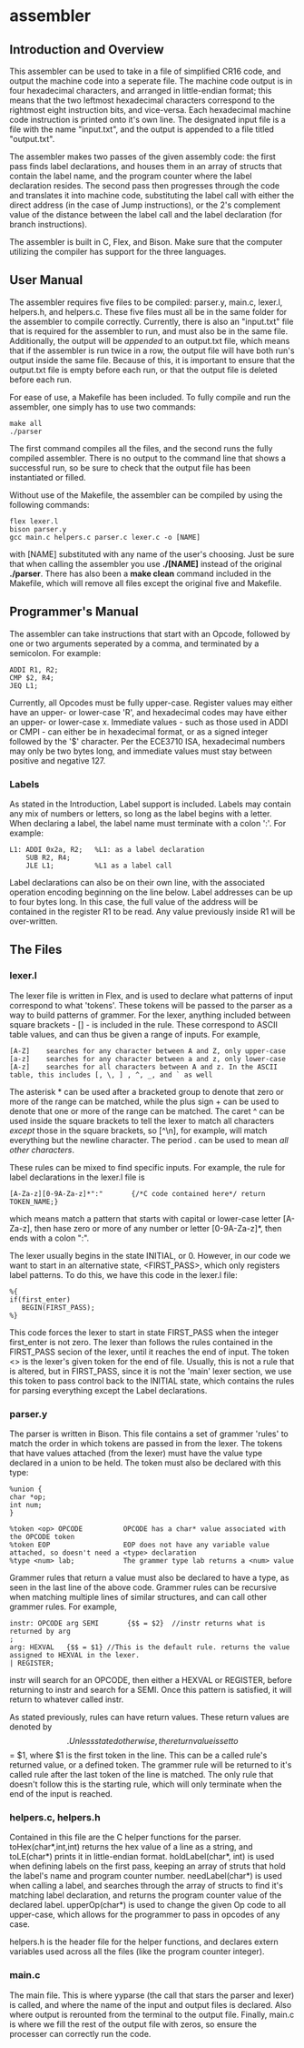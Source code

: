 # assembler
## Introduction and Overview
This assembler can be used to take in a file of simplified CR16 code, and output the machine code into a seperate file. The machine code output is in four hexadecimal characters, and arranged in little-endian format; this means that the two leftmost hexadecimal characters correspond to the rightmost eight instruction bits, and vice-versa. Each hexadecimal machine code instruction is printed onto it's own line. The designated input file is a file with the name "input.txt", and the output is appended to a file titled "output.txt".

The assembler makes two passes of the given assembly code: the first pass finds label declarations, and houses them in an array of structs that contain the label name, and the program counter where the label declaration resides. The second pass then progresses through the code and translates it into machine code, substituting the label call with either the direct address (in the case of Jump instructions), or the 2's complement value of the distance between the label call and the label declaration (for branch instructions).

The assembler is built in C, Flex, and Bison. Make sure that the computer utilizing the compiler has support for the three languages.

## User Manual
The assembler requires five files to be compiled: parser.y, main.c, lexer.l, helpers.h, and helpers.c. These five files must all be in the same folder for the assembler to compile correctly. Currently, there is also an "input.txt" file that is required for the assembler to run, and must also be in the same file. Additionally, the output will be *appended* to an output.txt file, which means that if the assembler is run twice in a row, the output file will have both run's output inside the same file. Because of this, it is important to ensure that the output.txt file is empty before each run, or that the output file is deleted before each run.

For ease of use, a Makefile has been included. To fully compile and run the assembler, one simply has to use two commands:
```
make all
./parser
```
The first command compiles all the files, and the second runs the fully compiled assembler. There is no output to the command line that shows a successful run, so be sure to check that the output file has been instantiated or filled.

Without use of the Makefile, the assembler can be compiled by using the following commands:
```
flex lexer.l
bison parser.y
gcc main.c helpers.c parser.c lexer.c -o [NAME]
```
with [NAME] substituted with any name of the user's choosing. Just be sure that when calling the assembler you use **./[NAME]** instead of the original **./parser**. There has also been a **make clean** command included in the Makefile, which will remove all files except the original five and Makefile.

## Programmer's Manual
The assembler can take instructions that start with an Opcode, followed by one or two arguments seperated by a comma, and terminated by a semicolon. For example:
```
ADDI R1, R2;
CMP $2, R4;
JEQ L1;
```
Currently, all Opcodes must be fully upper-case. Register values may either have an upper- or lower-case 'R', and hexadecimal codes may have either an upper- or lower-case x. Immediate values - such as those used in ADDI or CMPI - can either be in hexadecimal format, or as a signed integer followed by the '$' character. Per the ECE3710 ISA, hexadecimal numbers may only be two bytes long, and immediate values must stay between positive and negative 127.

### Labels
As stated in the Introduction, Label support is included. Labels may contain any mix of numbers or letters, so long as the label begins with a letter. When declaring a label, the label name must terminate with a colon ':'. For example:
```
L1: ADDI 0x2a, R2;   %L1: as a label declaration
    SUB R2, R4;
    JLE L1;          %L1 as a label call
```
Label declarations can also be on their own line, with the associated operation encoding beginning on the line below. Label addresses can be up to four bytes long. In this case, the full value of the address will be contained in the register R1 to be read. Any value previously inside R1 will be over-written.

## The Files
### lexer.l
The lexer file is written in Flex, and is used to declare what patterns of input correspond to what 'tokens'. These tokens will be passed to the parser as a way to build patterns of grammer. For the lexer, anything included between square brackets - [] - is included in the rule. These correspond to ASCII table values, and can thus be given a range of inputs. For example,
```
[A-Z]    searches for any character between A and Z, only upper-case
[a-z]    searches for any character between a and z, only lower-case
[A-z]    searches for all characters between A and z. In the ASCII table, this includes [, \, ] , ^, _, and ` as well
```
The asterisk \* can be used after a bracketed group to denote that zero or more of the range can be matched, while the plus sign + can be used to denote that one or more of the range can be matched. The caret ^ can be used inside the square brackets to tell the lexer to match all characters *except* those in the square brackets, so [^\n], for example, will match everything but the newline character. The period . can be used to mean *all other characters*. 

These rules can be mixed to find specific inputs. For example, the rule for label declarations in the lexer.l file is
```
[A-Za-z][0-9A-Za-z]*":"       {/*C code contained here*/ return TOKEN_NAME;}
```
which means match a pattern that starts with capital or lower-case letter [A-Za-z], then hase zero or more of any number or letter [0-9A-Za-z]\*, then ends with a colon ":".

The lexer usually begins in the state INITIAL, or 0. However, in our code we want to start in an alternative state, <FIRST_PASS>, which only registers label patterns. To do this, we have this code in the lexer.l file:
```
%{
if(first_enter)
   BEGIN(FIRST_PASS);
%}
```
This code forces the lexer to start in state FIRST_PASS when the integer first_enter is not zero. The lexer than follows the rules contained in the FIRST_PASS secion of the lexer, until it reaches the end of input. The token <<EOF>> is the lexer's given token for the end of file. Usually, this is not a rule that is altered, but in FIRST_PASS, since it is not the 'main' lexer section, we use this token to pass control back to the INITIAL state, which contains the rules for parsing everything except the Label declarations.
  
  ### parser.y
  The parser is written in Bison. This file contains a set of grammer 'rules' to match the order in which tokens are passed in from the lexer. The tokens that have values attached (from the lexer) must have the value type declared in a union to be held. The token must also be declared with this type:
  ```
  %union {
  char *op;
  int num;
}

%token <op> OPCODE          OPCODE has a char* value associated with the OPCODE token
%token EOP                  EOP does not have any variable value attached, so doesn't need a <type> declaration
%type <num> lab;            The grammer type lab returns a <num> value
```
Grammer rules that return a value must also be declared to have a type, as seen in the last line of the above code. Grammer rules can be recursive when matching multiple lines of similar structures, and can call other grammer rules. For example,
```
instr: OPCODE arg SEMI       {$$ = $2}  //instr returns what is returned by arg
;
arg: HEXVAL   {$$ = $1} //This is the default rule. returns the value assigned to HEXVAL in the lexer.
| REGISTER;
```
instr will search for an OPCODE, then either a HEXVAL or REGISTER, before returning to instr and search for a SEMI. Once this pattern is satisfied, it will return to whatever called instr.

As stated previously, rules can have return values. These return values are denoted by $$. Unless stated otherwise, the return value is set to $$ = $1, where $1 is the first token in the line. This can be a called rule's returned value, or a defined token. The grammer rule will be returned to it's called rule after the last token of the line is matched. The only rule that doesn't follow this is the starting rule, which will only terminate when the end of the input is reached.

### helpers.c, helpers.h
Contained in this file are the C helper functions for the parser. toHex(char*,int,int) returns the hex value of a line as a string, and toLE(char*) prints it in little-endian format. holdLabel(char*, int) is used when defining labels on the first pass, keeping an array of struts that hold the label's name and program counter number. needLabel(char*) is used when calling a label, and searches through the array of structs to find it's matching label declaration, and returns the program counter value of the declared label. upperOp(char*) is used to change the given Op code to all upper-case, which allows for the programmer to pass in opcodes of any case.

helpers.h is the header file for the helper functions, and declares extern variables used across all the files (like the program counter integer).

### main.c
The main file. This is where yyparse (the call that stars the parser and lexer) is called, and where the name of the input and output files is declared. Also where output is rerounted from the terminal to the output file. Finally, main.c is where we fill the rest of the output file with zeros, so ensure the processer can correctly run the code.
